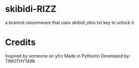 # skibidi-RIZZ
a brainrot ransomware that uses skibidi_ohio.txt key to unlock it

# Credits
Inspired by someone on yt\n
Made in Python\n
Developed by: TIMOTHY1498
